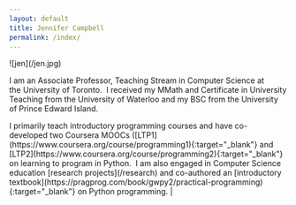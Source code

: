 ```yaml
---
layout: default
title: Jennifer Campbell
permalink: /index/
---
```



<div class="grid">
<div class="unit one-third">
![jen](/jen.jpg)
</div>

<div class="unit two-thirds" left-padding="10px">
<div class="lead pretty-links">
<p>
I am an Associate Professor, Teaching Stream in Computer Science at the University of Toronto.  I received my MMath and Certificate in University Teaching from the University of Waterloo and my BSC from the University of Prince Edward Island.  
</p>
I primarily teach introductory programming courses and have co-developed two Coursera MOOCs ([LTP1](https://www.coursera.org/course/programming1){:target="_blank"} and [LTP2](https://www.coursera.org/course/programming2){:target="_blank"} on learning to program in Python.  I am also engaged in Computer Science education [research projects](/research) and co-authored an [introductory textbook](https://pragprog.com/book/gwpy2/practical-programming){:target="_blank"} on Python programming.
|
</div>
</div>
</div>